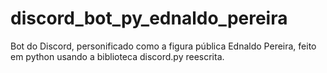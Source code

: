 # discord_bot_py_ednaldo_pereira
 Bot do Discord, personificado como a figura pública Ednaldo Pereira, feito em python usando a biblioteca discord.py reescrita.
